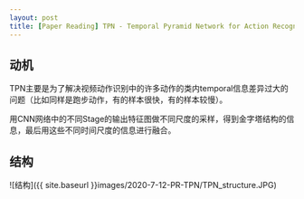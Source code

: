 ```yaml
---
layout: post
title: [Paper Reading] TPN - Temporal Pyramid Network for Action Recognition
---
```


## 动机

TPN主要是为了解决视频动作识别中的许多动作的类内temporal信息差异过大的问题（比如同样是跑步动作，有的样本很快，有的样本较慢）。

用CNN网络中的不同Stage的输出特征图做不同尺度的采样，得到金字塔结构的信息，最后用这些不同时间尺度的信息进行融合。


## 结构



![结构]({{ site.baseurl }}images/2020-7-12-PR-TPN/TPN_structure.JPG)

